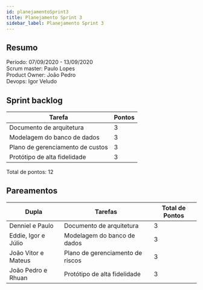 ```yaml
---
id: planejamentoSprint3
title: Planejamento Sprint 3
sidebar_label: Planejamento Sprint 3
---
```


## Resumo

Período: 07/09/2020 - 13/09/2020 <br>
Scrum master: Paulo Lopes <br>
Product Owner: João Pedro <br>
Devops: Igor Veludo <br>

## Sprint backlog

| Tarefa | Pontos |
|--------|--------|
| Documento de arquitetura | 3 |
| Modelagem do banco de dados | 3 |
| Plano de gerenciamento de custos | 3 |
| Protótipo de alta fidelidade | 3 |

Total de pontos: 12

## Pareamentos

| Dupla | Tarefas | Total de Pontos |
|-------|---------|-----------------|
| Denniel e Paulo | Documento de arquitetura | 3 |
| Eddie, Igor e Júlio | Modelagem do banco de dados | 3 |
| João Vitor e Mateus | Plano de gerenciamento de riscos | 3 |
| João Pedro e Rhuan | Protótipo de alta fidelidade | 3 |
